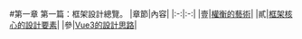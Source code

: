 #第一章 第一篇：框架設計總覽。
|章節|內容|
|:-:|:-:|
|壹|[權衡的藝術]|
|貳|[框架核心的設計要素]|
|參|[Vue3的設計思路]|

[權衡的藝術]: https://github.com/oz841119/ReadingNotes/tree/master/Vue.js%E8%A8%AD%E8%A8%88%E8%88%87%E5%AF%A6%E7%8F%BE/%E7%AC%AC%E4%B8%80%E7%AF%87.%E6%A1%86%E6%9E%B6%E8%A8%AD%E8%A8%88%E7%B8%BD%E8%A6%BD/%E7%AC%AC%E4%B8%80%E7%AB%A0.%E6%AC%8A%E8%A1%A1%E7%9A%84%E8%97%9D%E8%A1%93

[框架核心的設計要素]: https://github.com/oz841119/ReadingNotes/tree/master/Vue.js%E8%A8%AD%E8%A8%88%E8%88%87%E5%AF%A6%E7%8F%BE/%E7%AC%AC%E4%B8%80%E7%AF%87.%E6%A1%86%E6%9E%B6%E8%A8%AD%E8%A8%88%E7%B8%BD%E8%A6%BD/%E7%AC%AC%E4%BA%8C%E7%AB%A0.%E6%A1%86%E6%9E%B6%E6%A0%B8%E5%BF%83%E7%9A%84%E8%A8%AD%E8%A8%88%E8%A6%81%E7%B4%A0

[Vue3的設計思路]: https://github.com/oz841119/ReadingNotes/tree/master/Vue.js%E8%A8%AD%E8%A8%88%E8%88%87%E5%AF%A6%E7%8F%BE/%E7%AC%AC%E4%B8%80%E7%AF%87.%E6%A1%86%E6%9E%B6%E8%A8%AD%E8%A8%88%E7%B8%BD%E8%A6%BD/%E7%AC%AC%E4%B8%89%E7%AB%A0.Vue3%E7%9A%84%E8%A8%AD%E8%A8%88%E6%80%9D%E8%B7%AF
